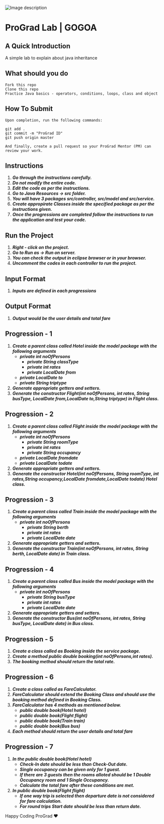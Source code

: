 ![Image description](https://i1.faceprep.in/ProGrad/face-logo-resized.png)

# ProGrad Lab | GOGOA

## A Quick Introduction

A simple lab to explain about java inheritance 



## What should you do
```
Fork this repo
Clone this repo
Practice Java basics - operators, conditions, loops, class and object
```

## How To Submit
```
Upon completion, run the following commands:

git add .
git commit -m "ProGrad ID"
git push origin master

And finally, create a pull request so your ProGrad Mentor (PM) can review your work.
```

## Instructions

1. ***Go through the instructions carefully.***
2. ***Do not modify the entire code.***
3. ***Edit the code as per the instructions.***
4. ***Go to Java Resources -> src folder.***
5. ***You will have 3 packages src/controller, src/model and src/service.***
6. ***Create appropirate Classes inside the specified package as per the instructions given.***
7. ***Once the progressions are completed follow the instructions to run the application and test your code.***
 
## Run the Project
1. ***Right - click on the project.***
2. ***Go to Run as -> Run on server.***
3. ***You can check the output in eclipse browser or in your browser.***
4. ***Uncomment the codes in each controller to run the project.***


## Input Format
1. ***Inputs are defined in each progressions*** 

## Output Format
1. ***Output would be the user details and total fare***


## Progression - 1 
1. ***Create a parent class called Hotel inside the model package with the following arguments***
   - ***private int noOfPersons***
	  - ***private String classType***
	  - ***private int rates***
	  - ***private LocalDate from***
   - ***private LocalDate to***
   - ***private String triptype***
2. ***Generate appropriate getters and setters.***
3. ***Generate the constructor Flight(int noOfPersons, int rates, String busType, LocalDate from,LocalDate to,String triptype) in Flight class.***


## Progression - 2
1. ***Create a parent class called Flight inside the model package with the following arguments***
   - ***private int noOfPersons***
	  - ***private String roomType***
	  - ***private int rates***
	  - ***private String occupancy***
   - ***private LocalDate fromdate***
   - ***private LocalDate todate***
2. ***Generate appropriate getters and setters.***
3. ***Generate the constructor Hotel(int noOfPersons, String roomType, int rates,String occupancy,LocalDate fromdate,LocalDate todate) Hotel class.***

## Progression - 3
1. ***Create a parent class called Train inside the model package with the following arguments***
   - ***private int noOfPersons***
	  - ***private String berth***
	  - ***private int rates***
	  - ***private LocalDate date***
2. ***Generate appropriate getters and setters.***
3. ***Generate the constructor Train(int noOfPersons, int rates, String berth, LocalDate date) in Train class.***

## Progression - 4
1. ***Create a parent class called Bus inside the model package with the following arguments***
   - ***private int noOfPersons***
	  - ***private String busType***
	  - ***private int rates***
	  - ***private LocalDate date***
2. ***Generate appropriate getters and setters.***
3. ***Generate the constructor Bus(int noOfPersons, int rates, String busType, LocalDate date) in Bus class.***

## Progression - 5
1. ***Create a class called as Booking inside the service package.***
2. ***Create a method public double booking(int noOfPersons,int rates).***
3. ***The booking method should return the total rate.***

## Progression - 6
1. ***Create a class called as FareCalculator.***
2. ***FareCalculator should extend the Booking Class and should use the booking method defined in Booking Class.***
3. ***FareCalculator has 4 methods as mentioned below.***
   - ***public double book(Hotel hotel)***
   - ***public double book(Flight flight)***
   - ***public double book(Train train)***
   - ***public double book(Bus bus)***
4. ***Each method should return the user details and total fare***

## Progression - 7
1. ***In the public double book(Hotel hotel)***
   - ***Check-In date should be less than Check-Out date.***
   - ***Single occupancy can be given only for 1 guest.***
   - ***If there are 3 guests then the rooms alloted should be 1 Double Occupancy room and 1 Single Occupancy.***
   - ***Calculate the total fare after these conditions are met.***
2. ***In public double book(Flight flight)***
   - ***If one way trip is selected then departure date is not considered for fare calculation.***
   - ***For round trips Start date should be less than return date.***


Happy Coding ProGrad ❤️
